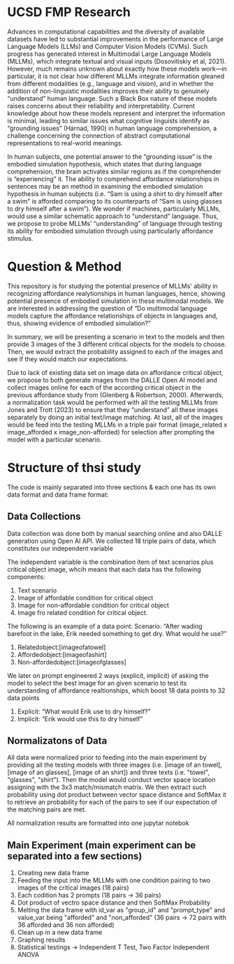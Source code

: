 # UCSD FMP Research
Advances in computational capabilities and the diversity of available datasets have led to substantial improvements in the performance of Large Language Models (LLMs) and Computer Vision Models (CVMs). Such progress has generated interest in Multimodal Large Language Models (MLLMs), which integrate textual and visual inputs (Dosovitiskiy et al, 2021). However, much remains unknown about exactly how these models work—in particular, it is not clear how different MLLMs integrate information gleaned from different modalities (e.g., language and vision), and in whether the addition of non-linguistic modalities improves their ability to genuinely “understand” human language. Such a Black Box nature of these models raises concerns about their reliability and interpretability. Current knowledge about how these models represent and interpret the information is minimal, leading to similar issues what cognitive linguists identify as “grounding issues” (Harnad, 1990) in human language comprehension, a challenge concerning the connection of abstract computational representations to real-world meanings.

In human subjects, one potential answer to the “grounding issue” is the embodied simulation hypothesis, which states that during language comprehension, the brain activates similar regions as if the comprehender is “experiencing” it. The ability to comprehend affordance relationships in sentences may be an method in examining the embodied simulation hypothesis in human subjects (i.e. “Sam is using a shirt to dry himself after a swim” is afforded comparing to its counterparts of “Sam is using glasses to dry himself after a swim”). We wonder if machines, particularly MLLMs, would use a similar schematic approach to “understand” language. Thus, we propose to probe MLLMs’ “understanding” of language through testing its ability for embodied simulation through using particularly affordance stimulus.

# Question & Method
This repository is for studying the potential presence of MLLMs' ability in recognizing affordance realytionships in human languages, hence, showing potential presence of embodied simulation in these multimodal models. We are interested in addressing the question of “Do multimodal language models capture the affordance relationships of objects in languages and, thus, showing evidence of embodied simulation?”

In summary, we will be presenting a scenario in text to the models and then provide 3 images of the 3 different critical objects for the models to choose. Then, we would extract the probability assigned to each of the images and see if they would match our expectations.

Due to lack of existing data set on image data on affordance critical object, we propose to both generate images from the DALLE Open AI model and collect images online for each of the according critical object in the previous affordance study from (Glenberg & Robertson, 2000). Afterwards, a normalization task would be performed with all the testing MLLMs from Jones and Trott (2023) to ensure that they “understand” all these images separately by doing an initial text/image matching. At last, all of the images would be feed into the testing MLLMs in a triple pair format (image_related x image_afforded x image_non-afforded) for selection after prompting the model with a particular scenario.

# Structure of thsi study
The code is mainly separated into three sections & each one has its own data format and data frame format:

## Data Collections
Data collection was done both by manual searching online and also DALLE generation using Open AI API. We collected 18 triple pairs of data, which constitutes our independent variable

The independent variable is the combination item of text scenarios plus critical object image, whcih means that each data has the following components:
1. Text scenario
2. Image of affordable condition for critical object
3. Image for non-affordable condition for critical object
4. Image fro related condition for critical object.

The following is an example of a data point:
Scenario: “After wading barefoot in the lake, Erik needed something to get dry. What would he use?”
1. Relatedobject:[imageofatowel]
2. Affordedobject:[imageofashirt]
3. Non-affordedobject:[imageofglasses]

We later on prompt engineered 2 ways (explicit, implicit) of asking the model to select the best image for an given scenario to test its understanding of affordance realtionships, which boost 18 data points to 32 data points
1. Explicit: “What would Erik use to dry himself?”
2. Implicit: “Erik would use this to dry himself”

## Normalizatons of Data
   All data were normalized prior to feeding into the main experiment by providing all the testing models with three images (i.e. [image of an towel], [image of an glasses], [image of an shirt]) and three texts (i.e. "towel", "glasses", "shirt"). Then the model would conduct vector space location assigning with the 3x3 match/mismatch matrix. We then extract such probability using dot product between vector space distance and SoftMax it to retrieve an probability for each of the pairs to see if our expectation of the matching pairs are met.

All normalization results are formatted into one jupytar notebok

## Main Experiment (main experiment can be separated into a few sections)
1. Creating new data frame
2. Feeding the input into the MLLMs with one condition pairing to two images of the critical images (18 pairs)
3. Each codition has 2 prompts (18 pairs -> 36 pairs)
4. Dot product of vectro space distance and then SoftMax Probability
5. Melting the data frame with id_var as "group_id" and "prompt_type" and value_var being "afforded" and "non_afforded" (36 pairs -> 72 pairs with 36 afforded and 36 non afforded)
6. Clean up in a new data frame
7. Graphing results
8. Statistical testings -> Independent T Test, Two Factor Independent ANOVA
   
